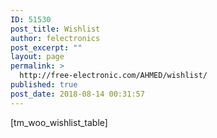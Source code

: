 ```yaml
---
ID: 51530
post_title: Wishlist
author: felectronics
post_excerpt: ""
layout: page
permalink: >
  http://free-electronic.com/AHMED/wishlist/
published: true
post_date: 2018-08-14 00:31:57
---
```

[tm_woo_wishlist_table]